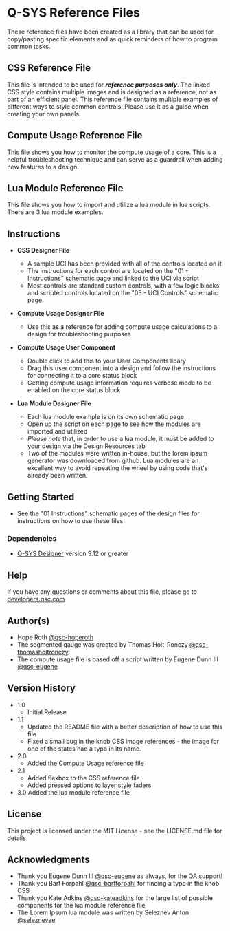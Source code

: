 # Q-SYS Reference Files

These reference files have been created as a library that can be used for copy/pasting specific elements and as quick reminders of how to program common tasks.

## CSS Reference File

This file is intended to be used for **_reference purposes only_**. The linked CSS style contains multiple images and is designed as a reference, not as part of an efficient panel. This reference file contains multiple examples of different ways to style common controls. Please use it as a guide when creating your own panels.

## Compute Usage Reference File

This file shows you how to monitor the compute usage of a core. This is a helpful troubleshooting technique and can serve as a guardrail when adding new features to a design.

## Lua Module Reference File

This file shows you how to import and utilize a lua module in lua scripts. There are 3 lua module examples.

## Instructions

- **CSS Designer File**

  - A sample UCI has been provided with all of the controls located on it
  - The instructions for each control are located on the "01 - Instructions" schematic page and linked to the UCI via script
  - Most controls are standard custom controls, with a few logic blocks and scripted controls located on the "03 - UCI Controls" schematic page.

- **Compute Usage Designer File**

  - Use this as a reference for adding compute usage calculations to a design for troubleshooting purposes

- **Compute Usage User Component**

  - Double click to add this to your User Components libary
  - Drag this user component into a design and follow the instructions for connecting it to a core status block
  - Getting compute usage information requires verbose mode to be enabled on the core status block

- **Lua Module Designer File**

  - Each lua module example is on its own schematic page
  - Open up the script on each page to see how the modules are imported and utilized
  - _Please note_ that, in order to use a lua module, it must be added to your design via the Design Resources tab
  - Two of the modules were written in-house, but the lorem ipsum generator was downloaded from github. Lua modules are an excellent way to avoid repeating the wheel by using code that's already been written.

## Getting Started

- See the "01 Instructions" schematic pages of the design files for instructions on how to use these files

### Dependencies

- [Q-SYS Designer](https://www.qsys.com/resources/software-and-firmware/q-sys-designer-software/) version 9.12 or greater

## Help

If you have any questions or comments about this file, please go to [developers.qsc.com](https://developers.qsc.com)

## Author(s)

- Hope Roth [@qsc-hoperoth](https://github.com/qsc-hoperoth)
- The segmented gauge was created by Thomas Holt-Ronczy [@qsc-thomasholtronczy](https://github.com/qsc-thomasholtronczy)
- The compute usage file is based off a script written by Eugene Dunn III [@qsc-eugene](https://github.com/qsc-eugene)

## Version History

- 1.0
  - Initial Release
- 1.1
  - Updated the README file with a better description of how to use this file
  - Fixed a small bug in the knob CSS image references - the image for one of the states had a typo in its name.
- 2.0
  - Added the Compute Usage reference file
- 2.1
  - Added flexbox to the CSS reference file
  - Added pressed options to layer style faders
- 3.0 Added the lua module reference file

## License

This project is licensed under the MIT License - see the LICENSE.md file for details

## Acknowledgments

- Thank you Eugene Dunn III [@qsc-eugene](https://github.com/qsc-eugene) as always, for the QA support!
- Thank you Bart Forpahl [@qsc-bartforpahl](https://github.com/qsc-bartforpahl) for finding a typo in the knob CSS
- Thank you Kate Adkins [@qsc-kateadkins](https://github.com/qsc-kateadkins) for the large list of possible components for the lua module reference file
- The Lorem Ipsum lua module was written by Seleznev Anton [@seleznevae](https://github.com/seleznevae/lua-lorem)
